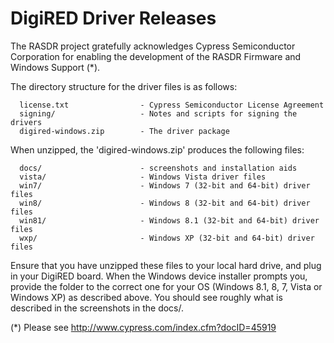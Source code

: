 # DigiRED Driver Releases

The RASDR project gratefully acknowledges Cypress Semiconductor Corporation for enabling the development of the RASDR Firmware and Windows Support (*).

The directory structure for the driver files is as follows:

      license.txt                - Cypress Semiconductor License Agreement
      signing/                   - Notes and scripts for signing the drivers
      digired-windows.zip        - The driver package

When unzipped, the 'digired-windows.zip' produces the following files:

      docs/                      - screenshots and installation aids
      vista/                     - Windows Vista driver files
      win7/                      - Windows 7 (32-bit and 64-bit) driver files
      win8/                      - Windows 8 (32-bit and 64-bit) driver files
      win81/                     - Windows 8.1 (32-bit and 64-bit) driver files
      wxp/                       - Windows XP (32-bit and 64-bit) driver files

Ensure that you have unzipped these files to your local hard drive, and plug in your DigiRED board.  When the Windows device installer prompts you, provide the folder to the correct one for your OS (Windows 8.1, 8, 7, Vista or Windows XP) as described above.  You should see roughly what is described in the screenshots in the docs/.

(*) Please see http://www.cypress.com/index.cfm?docID=45919
